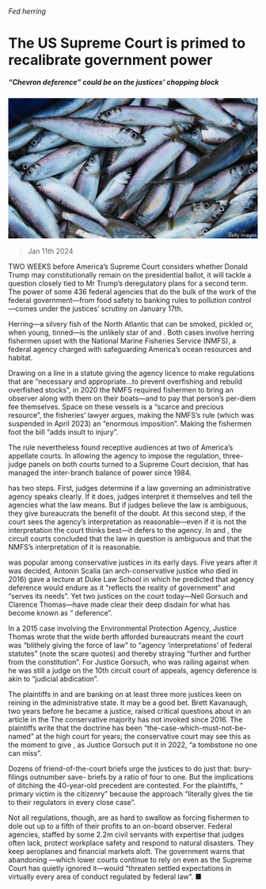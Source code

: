 ###### Fed herring

# The US Supreme Court is primed to recalibrate government power 

##### “Chevron deference” could be on the justices’ chopping block 

![image](images/20240113_USP003.jpg) 

> Jan 11th 2024 

TWO WEEKS before America’s Supreme Court considers whether Donald Trump may constitutionally remain on the presidential ballot, it will tackle a question closely tied to Mr Trump’s deregulatory plans for a second term. The power of some 436 federal agencies that do the bulk of the work of the federal government—from food safety to banking rules to pollution control—comes under the justices’ scrutiny on January 17th. 

Herring—a silvery fish of the North Atlantic that can be smoked, pickled or, when young, tinned—is the unlikely star of and . Both cases involve herring fishermen upset with the National Marine Fisheries Service (NMFS), a federal agency charged with safeguarding America’s ocean resources and habitat. 

Drawing on a line in a statute giving the agency licence to make regulations that are “necessary and appropriate…to prevent overfishing and rebuild overfished stocks”, in 2020 the NMFS required fishermen to bring an observer along with them on their boats—and to pay that person’s per-diem fee themselves. Space on these vessels is a “scarce and precious resource”, the fisheries’ lawyer argues, making the NMFS’s rule (which was suspended in April 2023) an “enormous imposition”. Making the fishermen foot the bill “adds insult to injury”.

The rule nevertheless found receptive audiences at two of America’s appellate courts. In allowing the agency to impose the regulation, three-judge panels on both courts turned to a Supreme Court decision, that has managed the inter-branch balance of power since 1984. 

 has two steps. First, judges determine if a law governing an administrative agency speaks clearly. If it does, judges interpret it themselves and tell the agencies what the law means. But if judges believe the law is ambiguous, they give bureaucrats the benefit of the doubt. At this second step, if the court sees the agency’s interpretation as reasonable—even if it is not the interpretation the court thinks best—it defers to the agency. In  and , the circuit courts concluded that the law in question is ambiguous and that the NMFS’s interpretation of it is reasonable. 

 was popular among conservative justices in its early days. Five years after it was decided, Antonin Scalia (an arch-conservative justice who died in 2016) gave a lecture at Duke Law School in which he predicted that agency deference would endure as it “reflects the reality of government” and “serves its needs”. Yet two justices on the court today—Neil Gorsuch and Clarence Thomas—have made clear their deep disdain for what has become known as “ deference”. 

In a 2015 case involving the Environmental Protection Agency, Justice Thomas wrote that the wide berth  afforded bureaucrats meant the court was “blithely giving the force of law” to “agency ‘interpretations’ of federal statutes” (note the scare quotes) and thereby straying “further and further from the constitution”. For Justice Gorsuch, who was railing against  when he was still a judge on the 10th circuit court of appeals, agency deference is akin to “judicial abdication”.

The plaintiffs in  and  are banking on at least three more justices keen on reining in the administrative state. It may be a good bet. Brett Kavanaugh, two years before he became a justice, raised critical questions about  in an article in the The conservative majority has not invoked  since 2016. The plaintiffs write that the doctrine has been “the-case-which-must-not-be-named” at the high court for years; the conservative court may see this as the moment to give , as Justice Gorsuch put it in 2022, “a tombstone no one can miss”.

Dozens of friend-of-the-court briefs urge the justices to do just that: bury- filings outnumber save- briefs by a ratio of four to one. But the implications of ditching the 40-year-old precedent are contested. For the plaintiffs, “ primary victim is the citizenry” because the approach “literally gives the tie to their regulators in every close case”.

Not all regulations, though, are as hard to swallow as forcing fishermen to dole out up to a fifth of their profits to an on-board observer. Federal agencies, staffed by some 2.2m civil servants with expertise that judges often lack, protect workplace safety and respond to natural disasters. They keep aeroplanes and financial markets aloft. The government warns that abandoning —which lower courts continue to rely on even as the Supreme Court has quietly ignored it—would “threaten settled expectations in virtually every area of conduct regulated by federal law”. ■


